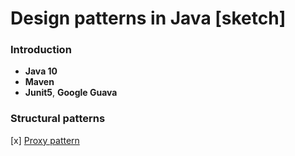 # Design patterns in Java [sketch]

### Introduction
  * **Java 10**
  * **Maven**
  * **Junit5**, **Google Guava**

### Structural patterns

[x]  [Proxy pattern](https://github.com/vmaaik/design-patterns-exercise/tree/master/src/main/java/proxy)